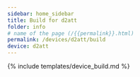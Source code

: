 ```yaml
---
sidebar: home_sidebar
title: Build for d2att
folder: info
# name of the page (/{{permalink}}.html)
permalink: /devices/d2att/build
device: d2att
---
```

{% include templates/device_build.md %}
